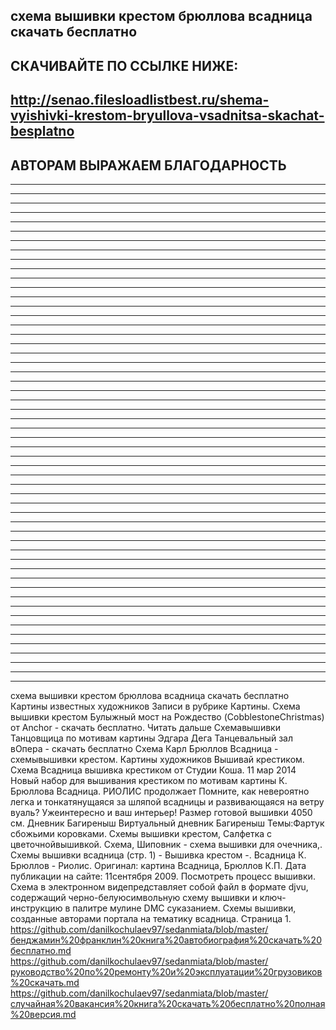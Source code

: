 схема вышивки крестом брюллова всадница скачать бесплатно
--------------------------------------------------
СКАЧИВАЙТЕ ПО ССЫЛКЕ НИЖЕ:
--------------------------------------------------
http://senao.filesloadlistbest.ru/shema-vyishivki-krestom-bryullova-vsadnitsa-skachat-besplatno
--------------------------------------------------
АВТОРАМ ВЫРАЖАЕМ БЛАГОДАРНОСТЬ
--------------------------------------------------
--------------------------------------------------
--------------------------------------------------
--------------------------------------------------
--------------------------------------------------
--------------------------------------------------
--------------------------------------------------
--------------------------------------------------
--------------------------------------------------
--------------------------------------------------
--------------------------------------------------
--------------------------------------------------
--------------------------------------------------
--------------------------------------------------
--------------------------------------------------
--------------------------------------------------
--------------------------------------------------
--------------------------------------------------
--------------------------------------------------
--------------------------------------------------
--------------------------------------------------
--------------------------------------------------
--------------------------------------------------
--------------------------------------------------
--------------------------------------------------
--------------------------------------------------
--------------------------------------------------
--------------------------------------------------
--------------------------------------------------
--------------------------------------------------
--------------------------------------------------
--------------------------------------------------
--------------------------------------------------
--------------------------------------------------
--------------------------------------------------
--------------------------------------------------
--------------------------------------------------
--------------------------------------------------
--------------------------------------------------
--------------------------------------------------
--------------------------------------------------
--------------------------------------------------
--------------------------------------------------
--------------------------------------------------
--------------------------------------------------
--------------------------------------------------
--------------------------------------------------
--------------------------------------------------
--------------------------------------------------
--------------------------------------------------
--------------------------------------------------
--------------------------------------------------
--------------------------------------------------
--------------------------------------------------
--------------------------------------------------
схема вышивки крестом брюллова всадница скачать бесплатно Картины известных художников  Записи в рубрике Картины. Схема вышивки крестом Булыжный мост на Рождество (CobblestoneChristmas) от Anchor - скачать бесплатно. Читать дальше   Схемавышивки Танцовщица по мотивам картины Эдгара Дега Танцевальный зал вОпера - скачать бесплатно   Схема Карл Брюллов Всадница - схемывышивки крестом. Картины художников  Вышивай крестиком. Схема Всадница  вышивка крестиком от Студии Коша. 11 мар 2014  Новый набор для вышивания крестиком по мотивам картины К. Брюллова Всадница. РИОЛИС продолжает  Помните, как невероятно легка и тонкатянущаяся за шляпой всадницы и развивающаяся на ветру вуаль? Ужеинтересно  и ваш интерьер! Размер готовой вышивки 4050 см. Дневник Багиреныш Виртуальный дневник Багиреныш Темы:Фартук сбожьими коровками. Схемы вышивки крестом, Салфетка с цветочнойвышивкой. Схема, Шиповник - схема вышивки для очечника,. Схемы вышивки всадница (стр. 1) - Вышивка крестом -. Всадница К. Брюллов - Риолис. Оригинал: картина Всадница, Брюллов К.П. Дата публикации на сайте: 11сентября 2009. Посмотреть процесс вышивки. Схема в электронном видепредставляет собой файл в формате djvu, содержащий черно-белуюсимвольную схему вышивки и ключ-инструкцию в палитре мулине DMC суказанием. Схемы вышивки, созданные авторами портала  на тематику всадница. Страница 1.
https://github.com/danilkochulaev97/sedanmiata/blob/master/бенджамин%20франклин%20книга%20автобиография%20скачать%20бесплатно.md
https://github.com/danilkochulaev97/sedanmiata/blob/master/руководство%20по%20ремонту%20и%20эксплуатации%20грузовиков%20скачать.md
https://github.com/danilkochulaev97/sedanmiata/blob/master/случайная%20вакансия%20книга%20скачать%20бесплатно%20полная%20версия.md